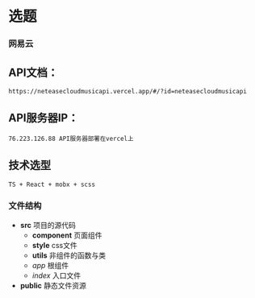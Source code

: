 # 选题
### 网易云

## API文档：
	https://neteasecloudmusicapi.vercel.app/#/?id=neteasecloudmusicapi

## API服务器IP：
	76.223.126.88 API服务器部署在vercel上

## 技术选型
	TS + React + mobx + scss

### 文件结构
- **src** 项目的源代码
	- **component** 页面组件
	- **style** css文件
	- **utils** 非组件的函数与类
	- *app* 根组件
	- *index* 入口文件
- **public** 静态文件资源
